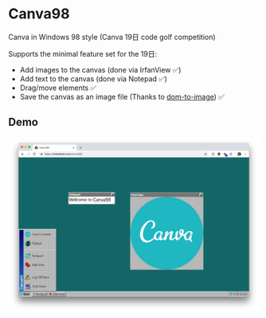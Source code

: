 # Canva98

Canva in Windows 98 style (Canva 19日 code golf competition)

Supports the minimal feature set for the 19日:

* Add images to the canvas (done via IrfanView ✅)
* Add text to the canvas (done via Notepad ✅)
* Drag/move elements ✅
* Save the canvas as an image file (Thanks to [dom-to-image](https://github.com/tsayen/dom-to-image)) ✅

## Demo

![doc/demo.png](doc/demo.png)
